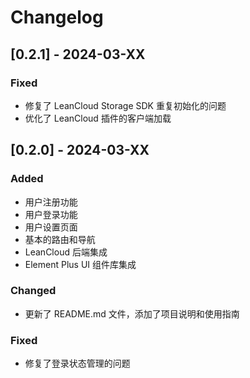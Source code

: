 # Changelog

## [0.2.1] - 2024-03-XX

### Fixed
- 修复了 LeanCloud Storage SDK 重复初始化的问题
- 优化了 LeanCloud 插件的客户端加载

## [0.2.0] - 2024-03-XX

### Added
- 用户注册功能
- 用户登录功能
- 用户设置页面
- 基本的路由和导航
- LeanCloud 后端集成
- Element Plus UI 组件库集成

### Changed
- 更新了 README.md 文件，添加了项目说明和使用指南

### Fixed
- 修复了登录状态管理的问题
